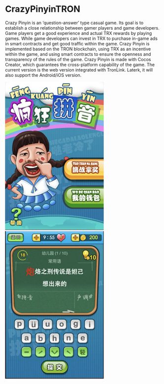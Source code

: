 # CrazyPinyinTRON

Crazy Pinyin is an ‘question-answer’ type casual game. Its goal is to establish a close relationship between gamer players and game developers. Game players get a good experience and actual TRX rewards by playing games. While game developers can invest in TRX to purchase in-game ads in smart contracts and get good traffic within the game. Crazy Pinyin is implemented based on the TRON blockchain, using TRX as an incentive within the game, and using smart contracts to ensure the openness and transparency of the rules of the game. Crazy Pinyin is made with Cocos Creator, which guarantees the cross-platform capability of the game. The current version is the web version integrated with TronLink. Laterk, it will also support the Android/iOS version.

![](https://github.com/qingyeyin/CrazyPinyinTRON/blob/master/screenshots/2.jpg)
![](https://github.com/qingyeyin/CrazyPinyinTRON/blob/master/screenshots/1.jpg)
